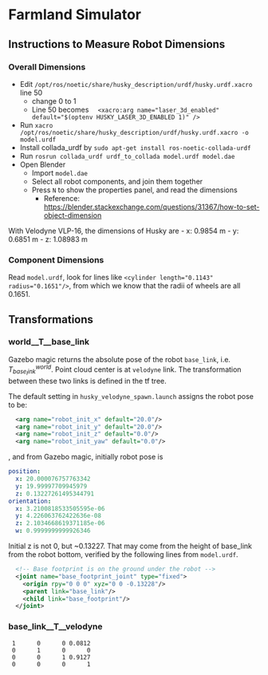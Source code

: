# Farmland Simulator

## Instructions to Measure Robot Dimensions

### Overall Dimensions

- Edit `/opt/ros/noetic/share/husky_description/urdf/husky.urdf.xacro` line 50
    - change 0 to 1
    - Line 50 becomes `  <xacro:arg name="laser_3d_enabled" default="$(optenv HUSKY_LASER_3D_ENABLED 1)" />`
- Run `xacro /opt/ros/noetic/share/husky_description/urdf/husky.urdf.xacro -o model.urdf`
- Install collada_urdf by `sudo apt-get install ros-noetic-collada-urdf`
- Run `rosrun collada_urdf urdf_to_collada model.urdf model.dae`
- Open Blender
    - Import `model.dae`
    - Select all robot components, and join them together
    - Press `N` to show the properties panel, and read the dimensions
        - Reference: https://blender.stackexchange.com/questions/31367/how-to-set-object-dimension

With Velodyne VLP-16, the dimensions of Husky are
    - x: 0.9854 m
    - y: 0.6851 m
    - z: 1.08983 m

### Component Dimensions

Read `model.urdf`, look for lines like `<cylinder length="0.1143" radius="0.1651"/>`, from which we know that the radii of wheels are all 0.1651.


## Transformations

### world__T__base_link

Gazebo magic returns the absolute pose of the robot `base_link`, i.e. $T_{base_link}^{world}$. Point cloud center is at `velodyne` link. The transformation between these two links is defined in the tf tree.

The default setting in `husky_velodyne_spawn.launch` assigns the robot pose to be:
```xml
  <arg name="robot_init_x" default="20.0"/>
  <arg name="robot_init_y" default="20.0"/>
  <arg name="robot_init_z" default="0.0"/>
  <arg name="robot_init_yaw" default="0.0"/>
```
, and from Gazebo magic, initially robot pose is
```yaml
position:
  x: 20.000076757763342
  y: 19.99997709945979
  z: 0.13227261495344791
orientation:
  x: 3.2100818533505595e-06
  y: 4.226063762422636e-08
  z: 2.1034668619371185e-06
  w: 0.9999999999926346
```

Initial z is not 0, but ~0.13227. That may come from the height of base_link from the robot bottom, verified by the following lines from `model.urdf`.

```xml
  <!-- Base footprint is on the ground under the robot -->
  <joint name="base_footprint_joint" type="fixed">
    <origin rpy="0 0 0" xyz="0 0 -0.13228"/>
    <parent link="base_link"/>
    <child link="base_footprint"/>
  </joint>
```

### base_link__T__velodyne

```
 1      0      0 0.0812
 0      1      0      0
 0      0      1 0.9127
 0      0      0      1
```